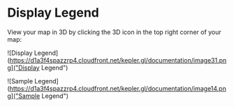 # Display Legend
View your map in 3D by clicking the 3D icon in the top right corner of your map:

![Display Legend](https://d1a3f4spazzrp4.cloudfront.net/kepler.gl/documentation/image31.png]("Display Legend")

![Sample Legend](https://d1a3f4spazzrp4.cloudfront.net/kepler.gl/documentation/image14.png]("Sample Legend")
